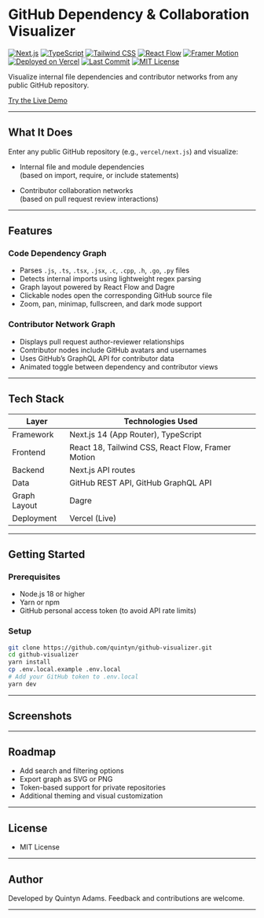 # GitHub Dependency & Collaboration Visualizer

[![Next.js](https://img.shields.io/badge/Next.js-15.3-blue?logo=nextdotjs)](https://nextjs.org/)
[![TypeScript](https://img.shields.io/badge/TypeScript-5.4-blue?logo=typescript)](https://www.typescriptlang.org/)
[![Tailwind CSS](https://img.shields.io/badge/Tailwind_CSS-3.4-06B6D4?logo=tailwindcss)](https://tailwindcss.com/)
[![React Flow](https://img.shields.io/badge/React_Flow-11.8-61DAFB?logo=react)](https://reactflow.dev/)
[![Framer Motion](https://img.shields.io/badge/Framer_Motion-10.16-000000?logo=framer)](https://www.framer.com/motion/)
[![Deployed on Vercel](https://img.shields.io/badge/Deployed_on-Vercel-black?logo=vercel)](https://github-visualizer-unes-git-main-quintyns-projects-e3d867d4.vercel.app/)
[![Last Commit](https://img.shields.io/github/last-commit/quintyn/github-visualizer)](https://github.com/quintyn/github-visualizer/commits/main)
[![MIT License](https://img.shields.io/github/license/quintyn/github-visualizer)](https://github.com/quintyn/github-visualizer/blob/main/LICENSE)


Visualize internal file dependencies and contributor networks from any public GitHub repository.

[Try the Live Demo](https://github-visualizer-unes-git-main-quintyns-projects-e3d867d4.vercel.app/)

---

## What It Does

Enter any public GitHub repository (e.g., `vercel/next.js`) and visualize:

- Internal file and module dependencies  
  (based on import, require, or include statements)

- Contributor collaboration networks  
  (based on pull request review interactions)

---

## Features

### Code Dependency Graph

- Parses `.js`, `.ts`, `.tsx`, `.jsx`, `.c`, `.cpp`, `.h`, `.go`, `.py` files
- Detects internal imports using lightweight regex parsing
- Graph layout powered by React Flow and Dagre
- Clickable nodes open the corresponding GitHub source file
- Zoom, pan, minimap, fullscreen, and dark mode support

### Contributor Network Graph

- Displays pull request author-reviewer relationships
- Contributor nodes include GitHub avatars and usernames
- Uses GitHub’s GraphQL API for contributor data
- Animated toggle between dependency and contributor views

---

## Tech Stack

| Layer       | Technologies Used                                  |
|-------------|-----------------------------------------------------|
| Framework   | Next.js 14 (App Router), TypeScript                 |
| Frontend    | React 18, Tailwind CSS, React Flow, Framer Motion   |
| Backend     | Next.js API routes                                  |
| Data        | GitHub REST API, GitHub GraphQL API                 |
| Graph Layout| Dagre                                               |
| Deployment  | Vercel (Live)                                       |

---

## Getting Started

### Prerequisites

- Node.js 18 or higher
- Yarn or npm
- GitHub personal access token (to avoid API rate limits)

### Setup

```bash
git clone https://github.com/quintyn/github-visualizer.git
cd github-visualizer
yarn install
cp .env.local.example .env.local
# Add your GitHub token to .env.local
yarn dev
```
---

## Screenshots

---

## Roadmap
- Add search and filtering options
- Export graph as SVG or PNG
- Token-based support for private repositories
- Additional theming and visual customization

---

## License
- MIT License

---

## Author
Developed by Quintyn Adams. Feedback and contributions are welcome.

---


